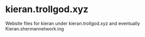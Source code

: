 # kieran.trollgod.xyz
Website files for kieran under kieran.trollgod.xyz and eventually Kieran.shermannetwork.ing
